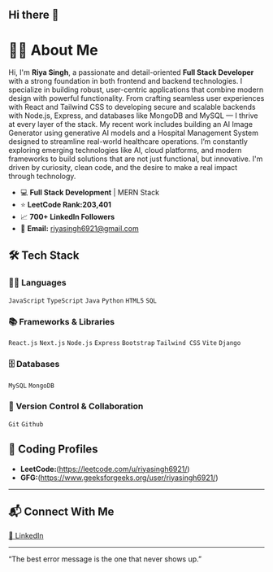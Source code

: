 ## Hi there 👋

# 👩‍💻 About Me

Hi, I'm **Riya Singh**, a passionate and detail-oriented **Full Stack Developer** with a strong foundation in both frontend and backend technologies. I specialize in building robust, user-centric applications that combine modern design with powerful functionality. From crafting seamless user experiences with React and Tailwind CSS to developing secure and scalable backends with Node.js, Express, and databases like MongoDB and MySQL — I thrive at every layer of the stack. My recent work includes building an AI Image Generator using generative AI models and a Hospital Management System designed to streamline real-world healthcare operations. I’m constantly exploring emerging technologies like AI, cloud platforms, and modern frameworks to build solutions that are not just functional, but innovative. I'm driven by curiosity, clean code, and the desire to make a real impact through technology.

- 💻 **Full Stack Development** | MERN Stack  
- ⭐ **LeetCode Rank:203,401**  
- 📈 **700+ LinkedIn Followers**
- 📧 **Email:** riyasingh6921@gmail.com

## 🛠️ Tech Stack

### 👨‍💻 Languages  
`JavaScript` `TypeScript` `Java` `Python` `HTML5` `SQL`

### 📚 Frameworks & Libraries  
`React.js` `Next.js` `Node.js` `Express` `Bootstrap` `Tailwind CSS` `Vite` `Django`

### 🗄️ Databases  
`MySQL` `MongoDB`

### 📁 Version Control & Collaboration
`Git` `Github`

## 🧠 Coding Profiles

- **LeetCode:**(https://leetcode.com/u/riyasingh6921/)  
- **GFG:**(https://www.geeksforgeeks.org/user/riyasingh6921/)

---

## 📬 Connect With Me

[💼 LinkedIn](www.linkedin.com/in/riya-singh-b99411257)

---

“The best error message is the one that never shows up.”

